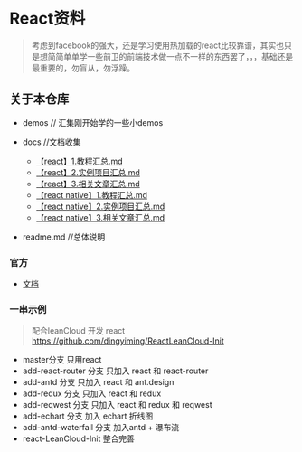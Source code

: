 
# React资料

> 考虑到facebook的强大，还是学习使用热加载的react比较靠谱，其实也只是想简简单单学一些前卫的前端技术做一点不一样的东西罢了，，，基础还是最重要的，勿盲从，勿浮躁。

## 关于本仓库


*  demos  // 汇集刚开始学的一些小demos

*  docs  //文档收集
   * [【react】1.教程汇总.md](https://github.com/dingyiming/learn-Js-react/blob/master/docs/%E3%80%90react%E3%80%911.%E6%95%99%E7%A8%8B%E6%B1%87%E6%80%BB.md) 
   * [【react】2.实例项目汇总.md](https://github.com/dingyiming/learn-Js-react/blob/master/docs/%E3%80%90react%E3%80%912.%E5%AE%9E%E4%BE%8B%E9%A1%B9%E7%9B%AE%E6%B1%87%E6%80%BB.md)
   * [【react】3.相关文章汇总.md](https://github.com/dingyiming/learn-Js-react/blob/master/docs/%E3%80%90react%E3%80%913.%E7%9B%B8%E5%85%B3%E6%96%87%E7%AB%A0%E6%B1%87%E6%80%BB.md)
   * [【react native】1.教程汇总.md](https://github.com/dingyiming/learn-Js-react/blob/master/docs/%E3%80%90react%20native%E3%80%911.%E6%95%99%E7%A8%8B%E6%B1%87%E6%80%BB.md)
   * [【react native】2.实例项目汇总.md](https://github.com/dingyiming/learn-Js-react/blob/master/docs/%E3%80%90react%20native%E3%80%912.%E5%AE%9E%E4%BE%8B%E9%A1%B9%E7%9B%AE%E6%B1%87%E6%80%BB.md)
   * [【react native】3.相关文章汇总.md](https://github.com/dingyiming/learn-Js-react/blob/master/docs/%E3%80%90react%20native%E3%80%913.%E7%9B%B8%E5%85%B3%E6%96%87%E7%AB%A0%E6%B1%87%E6%80%BB.md)

*  readme.md  //总体说明



### 官方

* [文档](http://reactjs.cn/react/docs/tutorial.html)

### 一串示例

> 配合leanCloud 开发 react
> https://github.com/dingyiming/ReactLeanCloud-Init

* master分支  只用react
* add-react-router 分支  只加入 react 和 react-router
* add-antd 分支  只加入 react 和 ant.design
* add-redux 分支 只加入 react 和 redux 
* add-reqwest 分支 只加入 react 和 redux 和 reqwest
* add-echart 分支 加入 echart 折线图
* add-antd-waterfall 分支 加入antd + 瀑布流
* react-LeanCloud-Init 整合完善

